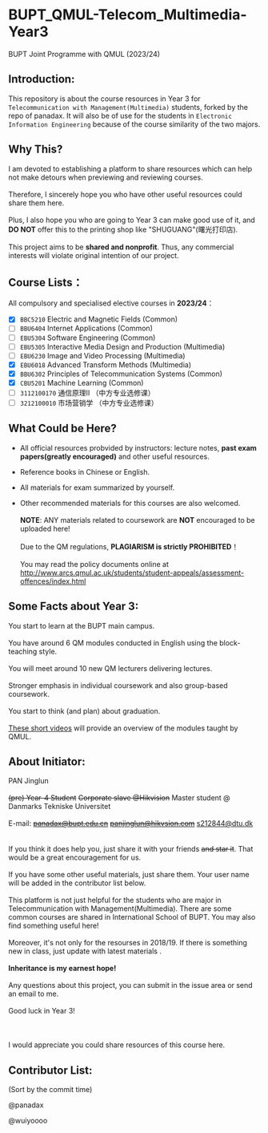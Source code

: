 # BUPT_QMUL-Telecom_Multimedia-Year3 
BUPT Joint Programme with QMUL (2023/24)

## Introduction:
This repository is about the course resources in Year 3 for `Telecommunication with Management(Multimedia)` students, forked by the repo of panadax. It will also be of use for the students in `Electronic Information Engineering` because of  the course similarity of the two majors.

## Why This?
I am devoted to establishing a platform to share resources which can help not make detours when previewing and reviewing courses.
<br /><br /> Therefore, I sincerely hope you who have other useful resources could share them here.
<br /><br /> Plus, I also hope you who are going to Year 3 can make good use of it, and **DO NOT** offer this to the printing shop like "SHUGUANG"(曙光打印店).
<br /><br /> This project aims to be **shared and nonprofit**. Thus, any commercial interests will violate original intention of our project.
## Course Lists：
All compulsory and specialised elective courses in **2023/24**：
<br /> 
- [x] `BBC5210` Electric and Magnetic Fields (Common)
- [ ] `BBU6404` Internet Applications (Common)
- [ ] `EBU5304` Software Engineering (Common)
- [ ] `EBU5305` Interactive Media Design and Production (Multimedia)
- [ ] `EBU6230` Image and Video Processing (Multimedia)
- [x] `EBU6018` Advanced Transform Methods (Multimedia)
- [x] `BBU6302` Principles of Telecommunication Systems (Common)
- [x] `CBU5201`	Machine Learning (Common)
- [ ] `3112100170` 通信原理II （中方专业选修课）
- [ ] `3212100010` 市场营销学 （中方专业选修课）

## What Could be Here?
-  All official resources probvided by instructors: lecture notes, **past exam papers(greatly encouraged)** and other useful resources.

-  Reference books in Chinese or English.

-  All materials for exam summarized by yourself.

-  Other recommended materials for this courses are also welcomed.
<br /><br /> **NOTE**: ANY materials related to coursework are **NOT** encouraged to be uploaded here!
<br /><br /> Due to the QM regulations, **PLAGIARISM is strictly PROHIBITED**！
<br /><br /> You may read the policy documents online at http://www.arcs.qmul.ac.uk/students/student-appeals/assessment-offences/index.html

## Some Facts about Year 3: 
You start to learn at the BUPT main campus.
<br /><br /> You have around 6 QM modules conducted in English using the block-teaching style.
<br /><br /> You will meet around 10 new QM lecturers delivering lectures.
<br /><br /> Stronger emphasis in individual coursework and also group-based coursework.
<br /><br /> You start to think (and plan) about graduation.
<br /><br /> [These short videos](https://qmplus.qmul.ac.uk/mod/page/view.php?id=359092) will provide an overview of the modules taught by QMUL.

## About Initiator: 
PAN Jinglun
<br /><br /> ~~(pre) Year-4 Student~~ ~~Corporate slave @Hikvision~~ Master student @ Danmarks Tekniske Universitet
<br /><br /> E-mail: ~~panadax@bupt.edu.cn~~ ~~panjinglun@hikvsion.com~~ s212844@dtu.dk
<br /> 
<br /><br /> If you think it does help you, just share it with your friends ~~and star it~~. That would be a great encouragement for us.
<br /><br /> If you have some other useful materials, just share them. Your user name will be added in the contributor list below.
<br /><br /> This platform is not just helpful for the students who are major in Telecommunication with Management(Multimedia). There are some common courses are shared in International School of BUPT. You may also find something useful here!
<br /><br /> Moreover, it's not only for the resourses in 2018/19. If there is something new in class, just update with latest materials .
<br /><br /> **Inheritance is my earnest hope!**
<br /><br /> Any questions about this project, you can submit in the issue area or send an email to me.
<br /><br /> Good luck in Year 3!
<br /><br /> 
<br /><br /> I would appreciate you could share resources of this course here.



## Contributor List:

(Sort by the commit time)

@panadax

@wuiyoooo